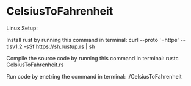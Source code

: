 # CelsiusToFahrenheit
Linux Setup:

Install rust by running this command in terminal: 
curl --proto '=https' --tlsv1.2 -sSf https://sh.rustup.rs | sh

Compile the source code by running this command in terminal:
rustc CelsiusToFahrenheit.rs 

Run code by enetring the command in terminal:
./CelsiusToFahrenheit

